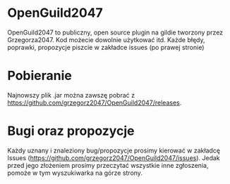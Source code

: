 OpenGuild2047
=============

OpenGuild2047 to publiczny, open source plugin na gildie tworzony przez Grzegorza2047.
Kod możecie dowolnie użytkować itd.
Każde błędy, poprawki, propozycje piszcie w zakładce issues (po prawej stronie)

Pobieranie
=============

Najnowszy plik .jar można zawszę pobrać z https://github.com/grzegorz2047/OpenGuild2047/releases.

Bugi oraz propozycje
=============

Każdy uznany i znaleziony bug/propozycje prosimy kierować w zakładcę Issues (https://github.com/grzegorz2047/OpenGuild2047/issues). Jedak przed jego złożeniem prosimy przeczytać wszystkie inne zgłoszenia, pomoże w tym wyszukiwarka na górze strony.
